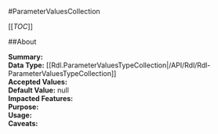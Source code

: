 #ParameterValuesCollection

[[_TOC_]]

##About

**Summary:**   
**Data Type:** [[Rdl.ParameterValuesTypeCollection|/API/Rdl/Rdl-ParameterValuesTypeCollection]]  
**Accepted Values:**   
**Default Value:** null  
**Impacted Features:**   
**Purpose:**   
**Usage:**   
**Caveats:**   

